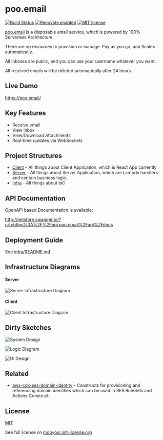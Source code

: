 # poo.email

[![Build Status](https://github.com/mooyoul/poo.email/workflows/workflow/badge.svg)](https://github.com/mooyoul/poo.email/actions)
[![Renovate enabled](https://img.shields.io/badge/renovate-enabled-brightgreen.svg)](https://renovatebot.com/)
[![MIT license](http://img.shields.io/badge/license-MIT-blue.svg)](http://mooyoul.mit-license.org/)

[poo.email](https://poo.email) is a disposable email service, which is powered by 100% Serverless Architecture.

There are no resources to provision or manage. Pay as you go, and Scales automatically. 

All inboxes are public, and you can use your username whatever you want.

All received emails will be deleted automatically after 24 hours.    


## Live Demo

https://poo.email/

## Key Features

- Receive email
- View Inbox
- View/Download Attachments
- Real-time updates via WebSockets 


## Project Structures

- [Client](client) - All things about Client Application, which is React App currently
- [Server](server) - All things about Server Application, which are Lambda handlers and contain business logic.
- [Infra](infra) - All things about IaC  


## API Documentation

OpenAPI based Documentation is available:

http://petstore.swagger.io/?url=https%3A%2F%2Fapi.poo.email%2Fapi%2Fdocs

## Deployment Guide

See [infra/README.md](infra/README.md)

## Infrastructure Diagrams

#### Server

![Server Infrastructure Diagram](assets/infra-server.png)

#### Client

![Client Infrastructure Diagram](assets/infra-client.png)

## Dirty Sketches

![System Design](assets/system-design.png)

![Logic Diagram](assets/logic-diagram.png)

![UI Design](assets/ui-design.png)

 

## Related

- [aws-cdk-ses-domain-identity](https://github.com/mooyoul/aws-cdk-ses-domain-identity) - Constructs for provisioning and referencing domain identities which can be used in SES RuleSets and Actions Construct.
                                                                                        


## License
[MIT](LICENSE)

See full license on [mooyoul.mit-license.org](http://mooyoul.mit-license.org/)

